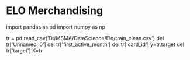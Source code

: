# ELO Merchandising
import pandas as pd
import numpy as np

tr = pd.read_csv('D:/MSMA/DataScience/Elo/train_clean.csv')
del tr['Unnamed: 0']
del tr['first_active_month']
del tr['card_id']
y=tr.target
del tr['target']
X=tr


